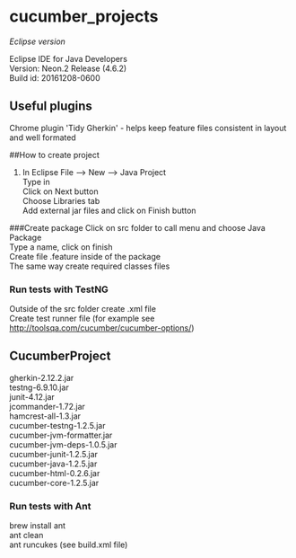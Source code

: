 # cucumber_projects
*Eclipse version*

Eclipse IDE for Java Developers<br />
Version: Neon.2 Release (4.6.2)<br />
Build id: 20161208-0600<br />

## Useful plugins

Chrome plugin 'Tidy Gherkin' - helps keep feature files consistent in layout and well formated

##How to create project

1. In Eclipse
File --> New --> Java Project<br />
Type in <Project Name><br />
Click on Next button <br />
Choose Libraries tab<br />
Add external jar files and click on Finish button<br />

###Create package
Click on src folder to call menu and choose Java Package<br />
Type a name, click on finish<br />
Create file <name>.feature inside of the package<br />
The same way create required classes files<br />

### Run tests with TestNG
Outside of the src folder create <name>.xml file<br />
Create test runner file (for example see http://toolsqa.com/cucumber/cucumber-options/)


## CucumberProject

gherkin-2.12.2.jar<br />
testng-6.9.10.jar<br />
junit-4.12.jar<br />
jcommander-1.72.jar<br />
hamcrest-all-1.3.jar<br />
cucumber-testng-1.2.5.jar<br />
cucumber-jvm-formatter.jar<br />
cucumber-jvm-deps-1.0.5.jar<br />
cucumber-junit-1.2.5.jar<br />
cucumber-java-1.2.5.jar<br />
cucumber-html-0.2.6.jar<br />
cucumber-core-1.2.5.jar<br />


### Run tests with Ant
brew install ant<br />
ant clean<br />
ant runcukes (see build.xml file)<br />
